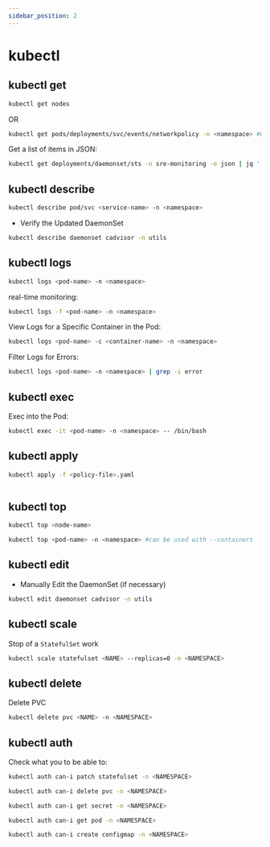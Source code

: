 ```yaml
---
sidebar_position: 2
---
```


# kubectl

## kubectl get
```bash
kubectl get nodes
```
OR
```bash
kubectl get pods/deployments/svc/events/networkpolicy -n <namespace> #OR --all-namespaces
```
Get a list of items in JSON:
```bash
kubectl get deployments/daemonset/sts -n sre-monitoring -o json | jq '.items[].spec.template.spec.containers[] | {name: .name, requests: .resources.requests, limits: .resources.limits}'
```

## kubectl describe
```bash
kubectl describe pod/svc <service-name> -n <namespace>
```
- Verify the Updated DaemonSet
```bash
kubectl describe daemonset cadvisor -n utils
```

## kubectl logs
```bash
kubectl logs <pod-name> -n <namespace>
```
real-time monitoring:
```bash
kubectl logs -f <pod-name> -n <namespace>
```
View Logs for a Specific Container in the Pod:
```bash
kubectl logs <pod-name> -c <container-name> -n <namespace>
```
Filter Logs for Errors:
```bash
kubectl logs <pod-name> -n <namespace> | grep -i error
```

## kubectl exec
Exec into the Pod:
```bash
kubectl exec -it <pod-name> -n <namespace> -- /bin/bash
```

## kubectl apply
```bash
kubectl apply -f <policy-file>.yaml
```
```bash

```

## kubectl top
```bash
kubectl top <node-name>
```
```bash
kubectl top <pod-name> -n <namespace> #can be used with --containers
```

## kubectl edit
- Manually Edit the DaemonSet (if necessary)
```bash
kubectl edit daemonset cadvisor -n utils
```

## kubectl scale
Stop of a `StatefulSet` work
```bash
kubectl scale statefulset <NAME> --replicas=0 -n <NAMESPACE>
```

## kubectl delete
Delete PVC
```bash
kubectl delete pvc <NAME> -n <NAMESPACE>
```

## kubectl auth
Check what you to be able to:
```bash
kubectl auth can-i patch statefulset -n <NAMESPACE>
```
```bash
kubectl auth can-i delete pvc -n <NAMESPACE>
```
```bash
kubectl auth can-i get secret -n <NAMESPACE>
```
```bash
kubectl auth can-i get pod -n <NAMESPACE>
```
```bash
kubectl auth can-i create configmap -n <NAMESPACE>
```